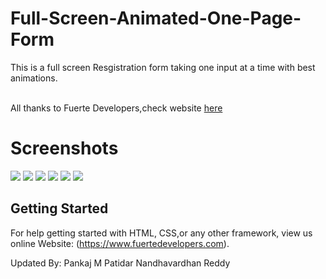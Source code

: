 # Full-Screen-Animated-One-Page-Form
This is a full screen Resgistration form taking one input at a time with best animations.

<br>
All thanks to Fuerte Developers,check website  <a href="https://www.fuertedevelopers.com" > here</a>
<br>

# Screenshots
<img src="img/1.png">
<img src="img/2.png">
<img src="img/3.png">
<img src="img/4.png">
<img src="img/5.png">
<img src="img/41.png">



## Getting Started

For help getting started with HTML, CSS,or any other framework, view us online
Website: (https://www.fuertedevelopers.com).


Updated By: Pankaj M Patidar
Nandhavardhan Reddy



	

